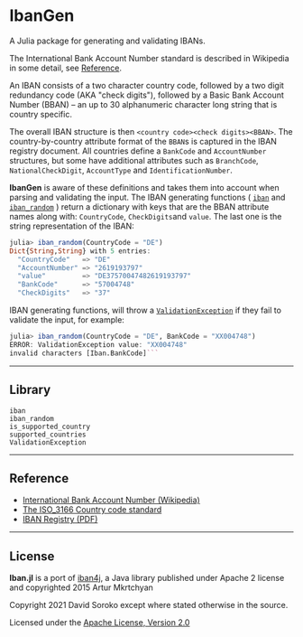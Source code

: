 # IbanGen 

A Julia package for generating and validating IBANs. 

The International Bank Account Number standard is described in Wikipedia in some detail, see [Reference](@ref). 

An IBAN consists of a two character country code, followed by a two digit redundancy code (AKA "check 
digits"), followed by a Basic Bank Account Number (BBAN) – an up to 30 alphanumeric character long string that is 
country specific. 

The overall IBAN structure is then `<country code><check digits><BBAN>`. The country-by-country attribute format of the
`BBAN`s is captured in the IBAN registry document. All countries define a `BankCode` and `AccountNumber` structures, but some have additional attributes such as `BranchCode`, `NationalCheckDigit`, `AccountType` and `IdentificationNumber`. 

**IbanGen** is aware of these definitions and takes them into account when parsing and validating the input. The IBAN 
generating functions ( [`iban`](@ref) and [`iban_random`](@ref) ) return a dictionary with keys that are the BBAN 
attribute names along with: `CountryCode`, `CheckDigits`and `value`. The last one is the string representation of the IBAN:

```julia
julia> iban_random(CountryCode = "DE")
Dict{String,String} with 5 entries:
  "CountryCode"   => "DE"
  "AccountNumber" => "2619193797"
  "value"         => "DE37570047482619193797"
  "BankCode"      => "57004748"
  "CheckDigits"   => "37"
```

IBAN generating functions, will throw a [`ValidationException`](@ref) if they fail to validate the input, for example:

```julia
julia> iban_random(CountryCode = "DE", BankCode = "XX004748")
ERROR: ValidationException value: "XX004748"
invalid characters [Iban.BankCode]```
```

---

## Library

```@docs
iban
iban_random
is_supported_country
supported_countries
ValidationException
```

---

## Reference

- [International Bank Account Number (Wikipedia)](http://en.wikipedia.org/wiki/ISO_13616)
- [The ISO_3166 Country code standard](https://en.wikipedia.org/wiki/ISO_3166-1_alpha-2)
- [IBAN Registry (PDF)](https://www.swift.com/resource/iban-registry-pdf)


---


## License


**Iban.jl** is a port of [iban4j](https://github.com/arturmkrtchyan/iban4j), a Java library published under 
Apache 2 license and copyrighted 2015 Artur Mkrtchyan


Copyright 2021 David Soroko except where stated otherwise in the source.

Licensed under the [Apache License, Version 2.0](http://www.apache.org/licenses/LICENSE-2.0)